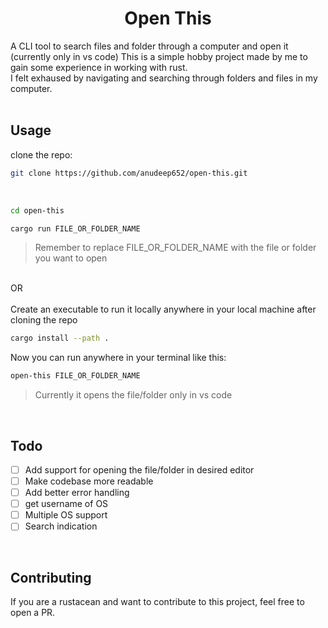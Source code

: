 <div align="center">

# Open This

</div>

A CLI tool to search files and folder through a computer and open it (currently only in vs code)
This is a simple hobby project made by me to gain some experience in working with rust.
<br>
I felt exhaused by navigating and searching through folders and files in my computer.
<br>
<br>

## Usage

clone the repo:

```sh
git clone https://github.com/anudeep652/open-this.git
```

<br>

```sh
cd open-this
```

```sh
cargo run FILE_OR_FOLDER_NAME
```

> Remember to replace FILE_OR_FOLDER_NAME with the file or folder you want to open

<br>
OR
<br>
<br>
Create an executable to run it locally anywhere in your local machine after cloning the repo

```sh
cargo install --path .
```

Now you can run anywhere in your terminal like this:

```sh
open-this FILE_OR_FOLDER_NAME
```

> Currently it opens the file/folder only in vs code 

<br>

## Todo

- [ ] Add support for opening the file/folder in desired editor
- [ ] Make codebase more readable 
- [ ] Add better error handling
- [ ] get username of OS
- [ ] Multiple OS support
- [ ] Search indication

<br>

## Contributing

If you are a rustacean and want to contribute to this project, feel free to open a PR.
